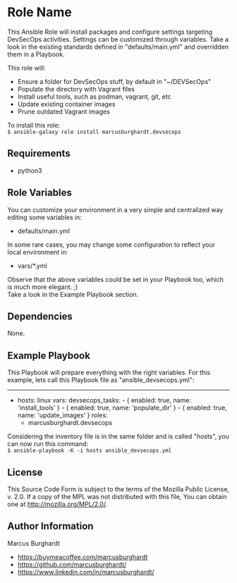 Role Name
=========

This Ansible Role will install packages and configure settings targeting DevSecOps activities.
Settings can be customized through variables. Take a look in the existing standards defined in
"defaults/main.yml" and overridden them in a Playbook.

This role will:
- Ensure a folder for DevSecOps stuff, by default in "~/DEVSecOps"
- Populate the directory with Vagrant files
- Install useful tools, such as podman, vagrant, git, etc
- Update existing container images
- Prune outdated Vagrant images

To install this role:  
```$ ansible-galaxy role install marcusburghardt.devsecops```

Requirements
------------

- python3

Role Variables
--------------

You can customize your environment in a very simple and centralized way editing some variables in:
- defaults/main.yml

In some rare cases, you may change some configuration to reflect your local environment in:
- vars/*.yml

Observe that the above variables could be set in your Playbook too, which is much more elegant. ;)  
Take a look in the Example Playbook section.

Dependencies
------------

None.

Example Playbook
----------------

This Playbook will prepare everything with the right variables.
For this example, lets call this Playbook file as "ansible_devsecops.yml":

---
- hosts: linux
  vars:
    devsecops_tasks:
      - { enabled: true, name: 'install_tools' }
      - { enabled: true, name: 'populate_dir' }
      - { enabled: true, name: 'update_images' }
  roles:
    - marcusburghardt.devsecops

Considering the inventory file is in the same folder and is called "hosts",
you can now run this command:  
```$ ansible-playbook -K -i hosts ansible_devsecops.yml```

License
-------

This Source Code Form is subject to the terms of the Mozilla Public
License, v. 2.0. If a copy of the MPL was not distributed with this
file, You can obtain one at http://mozilla.org/MPL/2.0/.

Author Information
------------------

Marcus Burghardt
- https://buymeacoffee.com/marcusburghardt
- https://github.com/marcusburghardt/
- https://www.linkedin.com/in/marcusburghardt/
